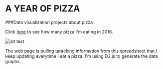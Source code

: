 # A YEAR OF PIZZA 
###Data visualization projects about pizza

Click [here](http://francescofraioli.it/33) to see how many pizza I'm eating in 2016.

![alt text](http://francescofraioli.it/img/a-year-of-pizza-github.png)

The web page is pulling taracking information from this [spreadsheet](https://docs.google.com/spreadsheets/d/1JL9GyvZk0Nkkku0mu92uOEDXm9X7sPLNjMJcshDCHZQ/edit) that I keep updating everytime I eat a pizza. I'm using D3.js to generate the data graphs.
